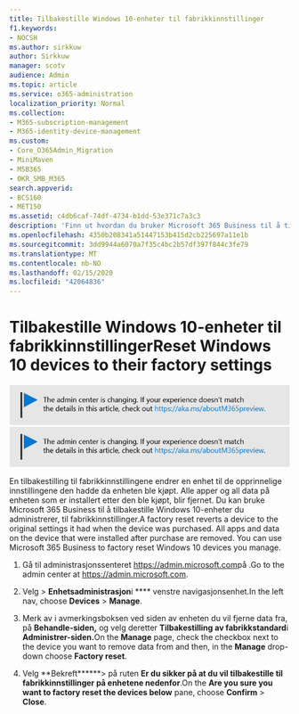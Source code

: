 ```yaml
---
title: Tilbakestille Windows 10-enheter til fabrikkinnstillinger
f1.keywords:
- NOCSH
ms.author: sirkkuw
author: Sirkkuw
manager: scotv
audience: Admin
ms.topic: article
ms.service: o365-administration
localization_priority: Normal
ms.collection:
- M365-subscription-management
- M365-identity-device-management
ms.custom:
- Core_O365Admin_Migration
- MiniMaven
- MSB365
- OKR_SMB_M365
search.appverid:
- BCS160
- MET150
ms.assetid: c4db6caf-74df-4734-b1dd-53e371c7a3c3
description: 'Finn ut hvordan du bruker Microsoft 365 Business til å tilbakestille Windows 10-enhetene. '
ms.openlocfilehash: 4350b208341a51447153b415d2cb225697a11e1b
ms.sourcegitcommit: 3dd9944a6070a7f35c4bc2b57df397f844c3fe79
ms.translationtype: MT
ms.contentlocale: nb-NO
ms.lasthandoff: 02/15/2020
ms.locfileid: "42064836"
---
```

# <a name="reset-windows-10-devices-to-their-factory-settings"></a><span data-ttu-id="4d2d5-103">Tilbakestille Windows 10-enheter til fabrikkinnstillinger</span><span class="sxs-lookup"><span data-stu-id="4d2d5-103">Reset Windows 10 devices to their factory settings</span></span>

<span data-ttu-id="4d2d5-104">[![Etikett for å gi deg beskjed om at administrasjonssenteret endres. Du finner mer informasjon på aka.ms/aboutM365preview.](../media/m365admincenterchanging.png)](https://docs.microsoft.com/office365/admin/microsoft-365-admin-center-preview)</span><span class="sxs-lookup"><span data-stu-id="4d2d5-104">[![Label to let you know the admin center is changing and you can find more details at aka.ms/aboutM365preview.](../media/m365admincenterchanging.png)](https://docs.microsoft.com/office365/admin/microsoft-365-admin-center-preview)</span></span>

<span data-ttu-id="4d2d5-p101">En tilbakestilling til fabrikkinnstillingene endrer en enhet til de opprinnelige innstillingene den hadde da enheten ble kjøpt. Alle apper og all data på enheten som er installert etter den ble kjøpt, blir fjernet. Du kan bruke Microsoft 365 Business til å tilbakestille Windows 10-enheter du administrerer, til fabrikkinnstillinger.</span><span class="sxs-lookup"><span data-stu-id="4d2d5-p101">A factory reset reverts a device to the original settings it had when the device was purchased. All apps and data on the device that were installed after purchase are removed. You can use Microsoft 365 Business to factory reset Windows 10 devices you manage.</span></span>
  
1. <span data-ttu-id="4d2d5-108">Gå til administrasjonssenteret <a href="https://go.microsoft.com/fwlink/p/?linkid=837890" target="_blank">https://admin.microsoft.com</a>på .</span><span class="sxs-lookup"><span data-stu-id="4d2d5-108">Go to the admin center at <a href="https://go.microsoft.com/fwlink/p/?linkid=837890" target="_blank">https://admin.microsoft.com</a>.</span></span>
    
2. <span data-ttu-id="4d2d5-109">Velg \> **Enhetsadministrasjon**i \*\*\*\* venstre navigasjonsenhet.</span><span class="sxs-lookup"><span data-stu-id="4d2d5-109">In the left nav, choose **Devices** \> **Manage**.</span></span>

3. <span data-ttu-id="4d2d5-110">Merk av i avmerkingsboksen ved siden av enheten du vil fjerne data fra, på **Behandle-siden,** og velg deretter **Tilbakestilling av fabrikkstandard**i **Administrer-siden.**</span><span class="sxs-lookup"><span data-stu-id="4d2d5-110">On the **Manage** page, check the checkbox next to the device you want to remove data from and then, in the **Manage** drop-down choose **Factory reset**.</span></span>
    
4. <span data-ttu-id="4d2d5-111">Velg \*\*Bekreft\*\*\*\*\*\*\> på ruten **Er du sikker på at du vil tilbakestille til fabrikkinnstillinger på enhetene nedenfor**.</span><span class="sxs-lookup"><span data-stu-id="4d2d5-111">On the **Are you sure you want to factory reset the devices below** pane, choose **Confirm** \> **Close**.</span></span>
    
  

